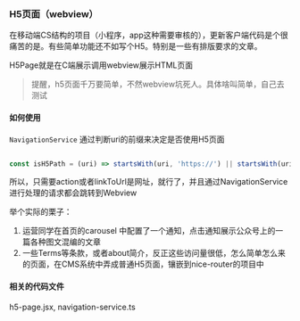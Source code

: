 ### H5页面（webview）

   在移动端CS结构的项目（小程序，app这种需要审核的），更新客户端代码是个很痛苦的是。有些简单功能还不如写个H5。特别是一些有排版要求的文章。

H5Page就是在C端展示调用webview展示HTML页面

> 提醒，h5页面千万要简单，不然webview坑死人。具体啥叫简单，自己去测试

#### 如何使用

`NavigationService` 通过判断uri的前缀来决定是否使用H5页面

```javascript

const isH5Path = (uri) => startsWith(uri, 'https://') || startsWith(uri, 'http://')
```

所以，只需要action或者linkToUrl是网址，就行了，并且通过NavigationService进行处理的请求都会跳转到Webview

举个实际的栗子：

1. 运营同学在首页的carousel 中配置了一个通知，点击通知展示公众号上的一篇各种图文混编的文章
2. 一些Terms等条款，或者about简介，反正这些访问量很低，怎么简单怎么来的页面，在CMS系统中弄成普通H5页面，镶嵌到nice-router的项目中

#### 相关的代码文件

h5-page.jsx, navigation-service.ts
